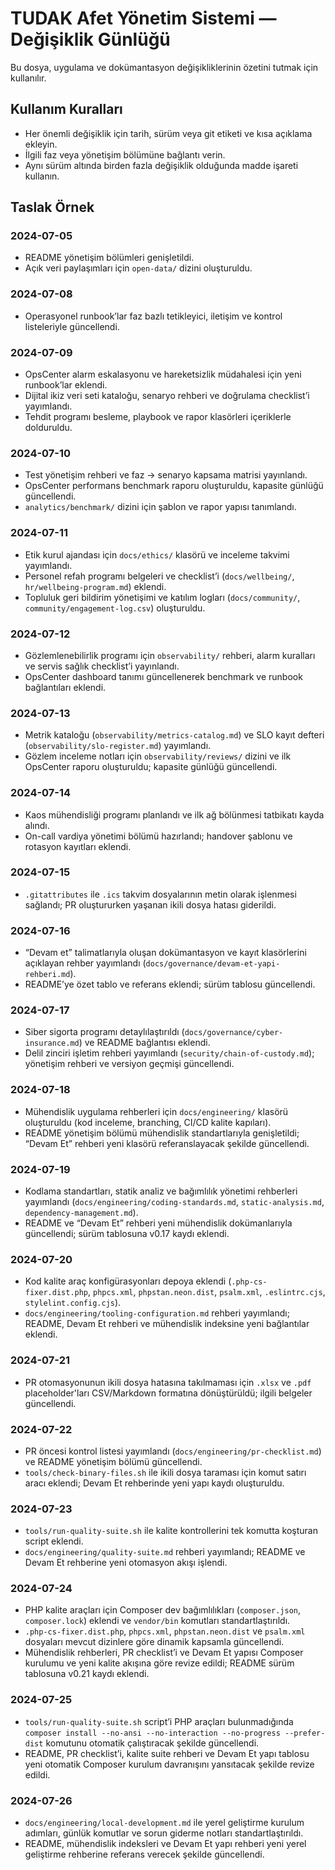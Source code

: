 # TUDAK Afet Yönetim Sistemi — Değişiklik Günlüğü

Bu dosya, uygulama ve dokümantasyon değişikliklerinin özetini tutmak için kullanılır.

## Kullanım Kuralları
- Her önemli değişiklik için tarih, sürüm veya git etiketi ve kısa açıklama ekleyin.
- İlgili faz veya yönetişim bölümüne bağlantı verin.
- Aynı sürüm altında birden fazla değişiklik olduğunda madde işareti kullanın.

## Taslak Örnek
### 2024-07-05
- README yönetişim bölümleri genişletildi.
- Açık veri paylaşımları için `open-data/` dizini oluşturuldu.
### 2024-07-08
- Operasyonel runbook’lar faz bazlı tetikleyici, iletişim ve kontrol listeleriyle güncellendi.
### 2024-07-09
- OpsCenter alarm eskalasyonu ve hareketsizlik müdahalesi için yeni runbook’lar eklendi.
- Dijital ikiz veri seti kataloğu, senaryo rehberi ve doğrulama checklist’i yayımlandı.
- Tehdit programı besleme, playbook ve rapor klasörleri içeriklerle dolduruldu.
### 2024-07-10
- Test yönetişim rehberi ve faz → senaryo kapsama matrisi yayınlandı.
- OpsCenter performans benchmark raporu oluşturuldu, kapasite günlüğü güncellendi.
- `analytics/benchmark/` dizini için şablon ve rapor yapısı tanımlandı.
### 2024-07-11
- Etik kurul ajandası için `docs/ethics/` klasörü ve inceleme takvimi yayımlandı.
- Personel refah programı belgeleri ve checklist’i (`docs/wellbeing/`, `hr/wellbeing-program.md`) eklendi.
- Topluluk geri bildirim yönetişimi ve katılım logları (`docs/community/`, `community/engagement-log.csv`) oluşturuldu.
### 2024-07-12
- Gözlemlenebilirlik programı için `observability/` rehberi, alarm kuralları ve servis sağlık checklist’i yayınlandı.
- OpsCenter dashboard tanımı güncellenerek benchmark ve runbook bağlantıları eklendi.
### 2024-07-13
- Metrik kataloğu (`observability/metrics-catalog.md`) ve SLO kayıt defteri (`observability/slo-register.md`) yayımlandı.
- Gözlem inceleme notları için `observability/reviews/` dizini ve ilk OpsCenter raporu oluşturuldu; kapasite günlüğü güncellendi.

### 2024-07-14
- Kaos mühendisliği programı planlandı ve ilk ağ bölünmesi tatbikatı kayda alındı.
- On-call vardiya yönetimi bölümü hazırlandı; handover şablonu ve rotasyon kayıtları eklendi.
### 2024-07-15
- `.gitattributes` ile `.ics` takvim dosyalarının metin olarak işlenmesi sağlandı; PR oluştururken yaşanan ikili dosya hatası giderildi.
### 2024-07-16
- “Devam et” talimatlarıyla oluşan dokümantasyon ve kayıt klasörlerini açıklayan rehber yayımlandı (`docs/governance/devam-et-yapi-rehberi.md`).
- README’ye özet tablo ve referans eklendi; sürüm tablosu güncellendi.
### 2024-07-17
- Siber sigorta programı detaylılaştırıldı (`docs/governance/cyber-insurance.md`) ve README bağlantısı eklendi.
- Delil zinciri işletim rehberi yayımlandı (`security/chain-of-custody.md`); yönetişim rehberi ve versiyon geçmişi güncellendi.
### 2024-07-18
- Mühendislik uygulama rehberleri için `docs/engineering/` klasörü oluşturuldu (kod inceleme, branching, CI/CD kalite kapıları).
- README yönetişim bölümü mühendislik standartlarıyla genişletildi; “Devam Et” rehberi yeni klasörü referanslayacak şekilde güncellendi.
### 2024-07-19
- Kodlama standartları, statik analiz ve bağımlılık yönetimi rehberleri yayımlandı (`docs/engineering/coding-standards.md`, `static-analysis.md`, `dependency-management.md`).
- README ve “Devam Et” rehberi yeni mühendislik dokümanlarıyla güncellendi; sürüm tablosuna v0.17 kaydı eklendi.
### 2024-07-20
- Kod kalite araç konfigürasyonları depoya eklendi (`.php-cs-fixer.dist.php`, `phpcs.xml`, `phpstan.neon.dist`, `psalm.xml`, `.eslintrc.cjs`, `stylelint.config.cjs`).
- `docs/engineering/tooling-configuration.md` rehberi yayımlandı; README, Devam Et rehberi ve mühendislik indeksine yeni bağlantılar eklendi.
### 2024-07-21
- PR otomasyonunun ikili dosya hatasına takılmaması için `.xlsx` ve `.pdf` placeholder'ları CSV/Markdown formatına dönüştürüldü; ilgili belgeler güncellendi.
### 2024-07-22
- PR öncesi kontrol listesi yayımlandı (`docs/engineering/pr-checklist.md`) ve README yönetişim bölümü güncellendi.
- `tools/check-binary-files.sh` ile ikili dosya taraması için komut satırı aracı eklendi; Devam Et rehberinde yeni yapı kaydı oluşturuldu.

### 2024-07-23
- `tools/run-quality-suite.sh` ile kalite kontrollerini tek komutta koşturan script eklendi.
- `docs/engineering/quality-suite.md` rehberi yayımlandı; README ve Devam Et rehberine yeni otomasyon akışı işlendi.

### 2024-07-24
- PHP kalite araçları için Composer dev bağımlılıkları (`composer.json`, `composer.lock`) eklendi ve `vendor/bin` komutları standartlaştırıldı.
- `.php-cs-fixer.dist.php`, `phpcs.xml`, `phpstan.neon.dist` ve `psalm.xml` dosyaları mevcut dizinlere göre dinamik kapsamla güncellendi.
- Mühendislik rehberleri, PR checklist’i ve Devam Et yapısı Composer kurulumu ve yeni kalite akışına göre revize edildi; README sürüm tablosuna v0.21 kaydı eklendi.

### 2024-07-25
- `tools/run-quality-suite.sh` script’i PHP araçları bulunmadığında `composer install --no-ansi --no-interaction --no-progress --prefer-dist` komutunu otomatik çalıştıracak şekilde güncellendi.
- README, PR checklist’i, kalite suite rehberi ve Devam Et yapı tablosu yeni otomatik Composer kurulum davranışını yansıtacak şekilde revize edildi.

### 2024-07-26
- `docs/engineering/local-development.md` ile yerel geliştirme kurulum adımları, günlük komutlar ve sorun giderme notları standartlaştırıldı.
- README, mühendislik indeksleri ve Devam Et yapı rehberi yeni yerel geliştirme rehberine referans verecek şekilde güncellendi.
